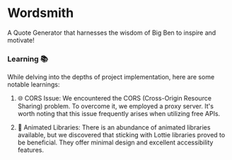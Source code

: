# Wordsmith
A Quote Generator that harnesses the wisdom of Big Ben to inspire and motivate!

### Learning 📚
While delving into the depths of project implementation, here are some notable learnings:

1. 🌐 CORS Issue: We encountered the CORS (Cross-Origin Resource Sharing) problem. To overcome it, we employed a proxy server. It's worth noting that this issue frequently arises when utilizing free APIs.

2. 🎨 Animated Libraries: There is an abundance of animated libraries available, but we discovered that sticking with Lottie libraries proved to be beneficial. They offer minimal design and excellent accessibility features.


